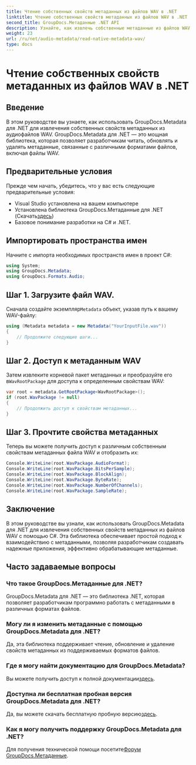 ```yaml
---
title: Чтение собственных свойств метаданных из файлов WAV в .NET
linktitle: Чтение собственных свойств метаданных из файлов WAV в .NET
second_title: GroupDocs.Метаданные .NET API
description: Узнайте, как извлечь собственные метаданные из файлов WAV с помощью GroupDocs.Metadata для .NET. Простое руководство по C# для чтения свойств файла WAV.
weight: 23
url: /ru/net/audio-metadata/read-native-metadata-wav/
type: docs
---
```

# Чтение собственных свойств метаданных из файлов WAV в .NET

## Введение
В этом руководстве вы узнаете, как использовать GroupDocs.Metadata для .NET для извлечения собственных свойств метаданных из аудиофайлов WAV. GroupDocs.Metadata для .NET — это мощная библиотека, которая позволяет разработчикам читать, обновлять и удалять метаданные, связанные с различными форматами файлов, включая файлы WAV.
## Предварительные условия
Прежде чем начать, убедитесь, что у вас есть следующие предварительные условия:
- Visual Studio установлена на вашем компьютере
-  Установлена библиотека GroupDocs.Метаданные для .NET (Скачать[здесь](https://releases.groupdocs.com/metadata/net/))
- Базовое понимание разработки на C# и .NET.

## Импортировать пространства имен
Начните с импорта необходимых пространств имен в проект C#:
```csharp
using System;
using GroupDocs.Metadata;
using GroupDocs.Formats.Audio;
```
## Шаг 1. Загрузите файл WAV.
 Сначала создайте экземпляр`Metadata` объект, указав путь к вашему WAV-файлу:
```csharp
using (Metadata metadata = new Metadata("YourInputFile.wav"))
{
    // Продолжите следующие шаги...
}
```
## Шаг 2. Доступ к метаданным WAV
 Затем извлеките корневой пакет метаданных и преобразуйте его в`WavRootPackage` для доступа к определенным свойствам WAV:
```csharp
var root = metadata.GetRootPackage<WavRootPackage>();
if (root.WavPackage != null)
{
    // Продолжить доступ к свойствам метаданных...
}
```
## Шаг 3. Прочтите свойства метаданных
Теперь вы можете получить доступ к различным собственным свойствам метаданных файла WAV и отобразить их:
```csharp
Console.WriteLine(root.WavPackage.AudioFormat);
Console.WriteLine(root.WavPackage.BitsPerSample);
Console.WriteLine(root.WavPackage.BlockAlign);
Console.WriteLine(root.WavPackage.ByteRate);
Console.WriteLine(root.WavPackage.NumberOfChannels);
Console.WriteLine(root.WavPackage.SampleRate);
```

## Заключение
В этом руководстве вы узнали, как использовать GroupDocs.Metadata для .NET для извлечения собственных свойств метаданных из файлов WAV с помощью C#. Эта библиотека обеспечивает простой подход к взаимодействию с метаданными, позволяя разработчикам создавать надежные приложения, эффективно обрабатывающие метаданные.

## Часто задаваемые вопросы
### Что такое GroupDocs.Метаданные для .NET?
GroupDocs.Metadata для .NET — это библиотека .NET, которая позволяет разработчикам программно работать с метаданными в различных форматах файлов.
### Могу ли я изменить метаданные с помощью GroupDocs.Metadata для .NET?
Да, эта библиотека поддерживает чтение, обновление и удаление свойств метаданных из поддерживаемых форматов файлов.
### Где я могу найти документацию для GroupDocs.Metadata?
 Вы можете получить доступ к полной документации[здесь](https://tutorials.groupdocs.com/metadata/net/).
### Доступна ли бесплатная пробная версия GroupDocs.Metadata для .NET?
 Да, вы можете скачать бесплатную пробную версию[здесь](https://releases.groupdocs.com/).
### Как я могу получить поддержку GroupDocs.Metadata для .NET?
 Для получения технической помощи посетите[Форум GroupDocs.Метаданные](https://forum.groupdocs.com/c/metadata/14).